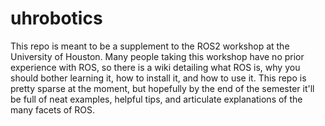 # uhrobotics

This repo is meant to be a supplement to the ROS2 workshop at the University of Houston. Many people taking this workshop have no prior experience with ROS, so there is a wiki detailing what ROS is, why you should bother learning it, how to install it, and how to use it. This repo is pretty sparse at the moment, but hopefully by the end of the semester it'll be full of neat examples, helpful tips, and articulate explanations of the many facets of ROS.
